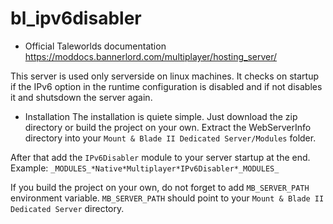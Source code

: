# bl_ipv6disabler

- Official Taleworlds documentation
https://moddocs.bannerlord.com/multiplayer/hosting_server/

This server is used only serverside on linux machines. It checks on startup if the IPv6 option in the runtime configuration is disabled and if not disables it and shutsdown the server again.

- Installation
The installation is quiete simple. Just download the zip directory or build the project on your own. Extract the WebServerInfo directory into your `Mount & Blade II Dedicated Server/Modules` folder.

After that add the `IPv6Disabler` module to your server startup at the end. Example: `_MODULES_*Native*Multiplayer*IPv6Disabler*_MODULES_`

If you build the project on your own, do not forget to add `MB_SERVER_PATH` environment variable. `MB_SERVER_PATH` should point to your `Mount & Blade II Dedicated Server` directory.


